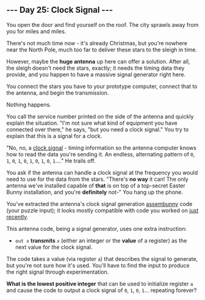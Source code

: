 ## --- Day 25: Clock Signal ---
You open the door and find yourself on the roof. The city sprawls away from you for miles and miles.
 
There's not much time now - it's already Christmas, but you're nowhere near the North Pole, much too far to deliver these stars to the sleigh in time.
 
However, maybe the **huge antenna** up here can offer a solution. After all, the sleigh doesn't need the stars, exactly; it needs the timing data they provide, and you happen to have a massive signal generator right here.
 
You connect the stars you have to your prototype computer, connect that to the antenna, and begin the transmission.
 
Nothing happens.<!--- Then again, if something ever works on the first try, you should be *very* suspicious. -->
 
You call the service number printed on the side of the antenna and quickly explain the situation. "I'm not sure what kind of equipment you have connected over there," he says, "but you need a clock signal." You try to explain that this is a signal for a clock.
 
"No, no, a [clock signal](https://en.wikipedia.org/wiki/Clock_signal) - timing information so the antenna computer knows how to read the data you're sending it. An endless, alternating pattern of `0`, `1`, `0`, `1`, `0`, `1`, `0`, `1`, `0`, `1`...." He trails off.
 
You ask if the antenna can handle a clock signal at the frequency you would need to use for the data from the stars. "There's **no way** it can! The only antenna we've installed capable of **that** is on top of a top-secret Easter Bunny installation, and you're **definitely** not-" You hang up the phone.
 
You've extracted the antenna's clock signal generation [assembunny](12) code (your puzzle input); it looks mostly compatible with code you worked on [just recently](23).
 
This antenna code, being a signal generator, uses one extra instruction:
 
 
- `out x` **transmits** `x` (either an integer or the **value** of a register) as the next value for the clock signal.
 
 
The code takes a value (via register `a`) that describes the signal to generate, but you're not sure how it's used. You'll have to find the input to produce the right signal through experimentation.
 
**What is the lowest positive integer** that can be used to initialize register `a` and cause the code to output a clock signal of `0`, `1`, `0`, `1`... repeating forever?
 